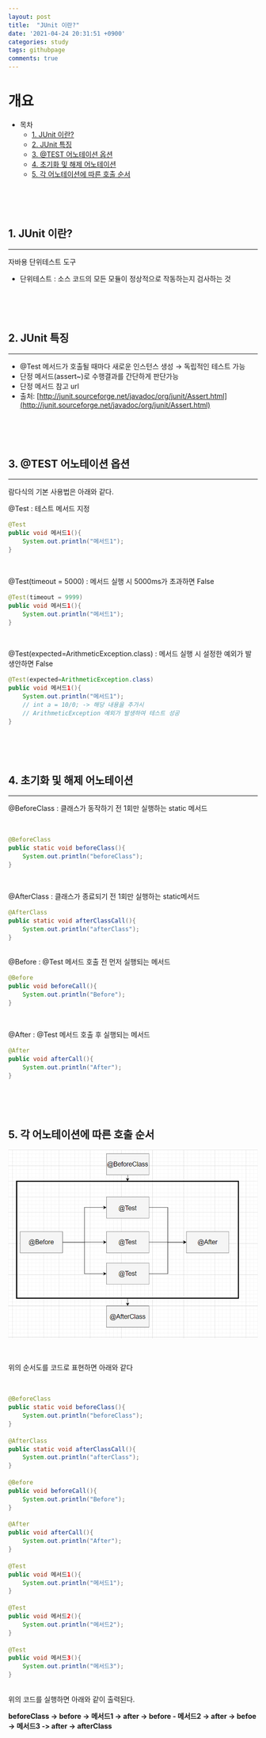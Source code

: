 ```yaml
---
layout: post
title:  "JUnit 이란?"
date: '2021-04-24 20:31:51 +0900'
categories: study
tags: githubpage
comments: true
---
```


# 개요

- 목차
    - [1. JUnit 이란?](#1-junit-이란)
    - [2. JUnit 특징](#2-junit-특징)
    - [3. @TEST 어노테이션 옵션](#3-test-어노테이션-옵션)
    - [4. 초기화 및 해제 어노테이션](#4-초기화-및-해제-어노테이션)
    - [5. 각 어노테이션에 따른 호출 순서](#5-각-어노테이션에-따른-호출-순서)
<br>
<br>
<br>

## 1. JUnit 이란?
---
자바용 단위테스트 도구 

- 단위테스트 : 소스 코드의 모든 모듈이 정상적으로 작동하는지 검사하는 것

<br>
<br>
<br>

## 2. JUnit 특징
---
- @Test 메서드가 호출될 때마다 새로운 인스턴스 생성 → 독립적인 테스트 가능
- 단정 메서드(assert~)로 수행결과를 간단하게 판단가능
- 단정 메서드 참고 url
- 출처: [http://junit.sourceforge.net/javadoc/org/junit/Assert.html](http://junit.sourceforge.net/javadoc/org/junit/Assert.html)


<br>
<br>
<br>

## 3. @TEST 어노테이션 옵션
---
람다식의 기본 사용법은 아래와 같다.

@Test : 테스트 메서드 지정

```java
@Test
public void 메서드1(){
    System.out.println("메서드1");
}
```
<br>

@Test(timeout = 5000) : 메서드 실행 시 5000ms가 초과하면 False

```java
@Test(timeout = 9999)
public void 메서드1(){
	System.out.println("메서드1");
}
```

<br>

@Test(expected=ArithmeticException.class) : 메서드 실행 시 설정한 예외가 발생안하면 False

```java
@Test(expected=ArithmeticException.class) 
public void 메서드1(){
	System.out.println("메서드1");
	// int a = 10/0; -> 해당 내용을 추가시 
    // ArithmeticException 예외가 발생하여 테스트 성공
}
```

<br>
<br>
<br>


## 4. 초기화 및 해제 어노테이션
---

@BeforeClass : 클래스가 동작하기 전 1회만 실행하는 static 메서드

<br>

```java
@BeforeClass
public static void beforeClass(){
	System.out.println("beforeClass");
}
```

<br>

@AfterClass : 클래스가 종료되기 전 1회만 실행하는 static메서드

```java
@AfterClass
public static void afterClassCall(){
    System.out.println("afterClass");
}
```

<br>
@Before : @Test 메서드 호출 전 먼저 실행되는 메서드

```java
@Before
public void beforeCall(){
    System.out.println("Before");
}
```

<br>

@After : @Test 메서드 호출 후 실행되는 메서드

```java
@After
public void afterCall(){
    System.out.println("After");
}
```
<br>
<br>
<br>

## 5. 각 어노테이션에 따른 호출 순서

![ex_screenshot](/assets/img/junit.PNG)

<br>

위의 순서도를 코드로 표현하면 아래와 같다

<br>

```java
@BeforeClass
public static void beforeClass(){
    System.out.println("beforeClass");
}

@AfterClass
public static void afterClassCall(){
    System.out.println("afterClass");
}

@Before
public void beforeCall(){
    System.out.println("Before");
}

@After
public void afterCall(){
    System.out.println("After");
}

@Test
public void 메서드1(){
    System.out.println("메서드1");
}

@Test
public void 메서드2(){
    System.out.println("메서드2");
}

@Test
public void 메서드3(){
    System.out.println("메서드3");
}
```

<br>
위의 코드를 실행하면 아래와 같이 출력된다.

**beforeClass → before → 메서드1 → after → before - 메서드2 → after → befoe → 메서드3 -> after → afterClass**

